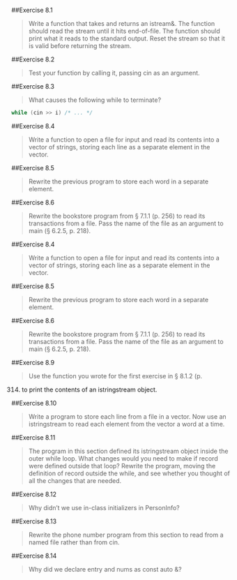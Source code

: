 ##Exercise 8.1

> Write a function that takes and returns an istream&. The
function should read the stream until it hits end-of-file. The function should
print what it reads to the standard output. Reset the stream so that it is valid
before returning the stream.

##Exercise 8.2

> Test your function by calling it, passing cin as an argument.

##Exercise 8.3

> What causes the following while to terminate?
```cpp
while (cin >> i) /* ... */
```

##Exercise 8.4

> Write a function to open a file for input and read its contents
into a vector of strings, storing each line as a separate element in the
vector.

##Exercise 8.5

> Rewrite the previous program to store each word in a
separate element.

##Exercise 8.6

> Rewrite the bookstore program from § 7.1.1 (p. 256) to read
its transactions from a file. Pass the name of the file as an argument to main
(§ 6.2.5, p. 218).

##Exercise 8.4

> Write a function to open a file for input and read its contents
into a vector of strings, storing each line as a separate element in the
vector.

##Exercise 8.5

> Rewrite the previous program to store each word in a
separate element.

##Exercise 8.6

> Rewrite the bookstore program from § 7.1.1 (p. 256) to read
its transactions from a file. Pass the name of the file as an argument to main
(§ 6.2.5, p. 218).

##Exercise 8.9

> Use the function you wrote for the first exercise in § 8.1.2 (p.
314) to print the contents of an istringstream object.

##Exercise 8.10

> Write a program to store each line from a file in a
vector<string>. Now use an istringstream to read each element from
the vector a word at a time.

##Exercise 8.11

> The program in this section defined its istringstream
object inside the outer while loop. What changes would you need to make if
record were defined outside that loop? Rewrite the program, moving the
definition of record outside the while, and see whether you thought of all
the changes that are needed.

##Exercise 8.12

> Why didn’t we use in-class initializers in PersonInfo?

##Exercise 8.13

> Rewrite the phone number program from this section to read
from a named file rather than from cin.

##Exercise 8.14

> Why did we declare entry and nums as const auto &?
